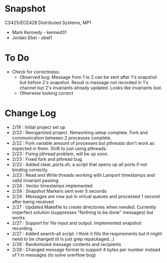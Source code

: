 Snapshot
========

CS425/ECE428 Distributed Systems, MP1

 - Mark Kennedy - kenned31
 - Jordan Ebel  - ebel1

To Do
=====
 - Check for correctness:
    - Observed bug: Message from 1 to 2 can be sent after 1's snapshot but before 2's snapshot.  Result is message not recorded in 1's channel but 2's invariants already updated.  Looks like invariants lost.
    - Otherwise looking correct

Change Log
==========
 - 2/19 : Initial project set up
 - 2/22 : Reorganized project.  Networking setup complete.  Fork and communication between 2 processes complete.
 - 2/22 : Fork variable amount of processes but pthreads don't work as expected in them. Shift to just using pthreads.
 - 2/23 : Fixing pthread problem, will be up soon.
 - 2/23 : Fixed fork and pthread bug.
 - 2/23 : Added clear_ports.sh, a script that opens up all ports if not binding correctly.
 - 2/23 : Read and Write threads working with Lamport timestamps and valid invariant passing
 - 2/24 : Vector timestamps implemented
 - 2/24 : Snapshot Markers sent ever 5 seconds
 - 2/24 : Messages are now put in virtual queues and processed 1 second after being received
 - 2/27 : Updated Makefile to create directories when needed.  Currently imperfect solution (suppresses "Nothing to be done" messages) but works
 - 2/27 : Support for file input and output. Implemented snapshot recording.
 - 2/27 : Added search-all script.  I think it fills the requirements but it might need to be changed (it is just grep repackaged...)
 - 2/28 : Randomized message contents and recipients
 - 2/28 : Changed message format to support 4 bytes per number instead of 1 in messages (to solve overflow bug)

